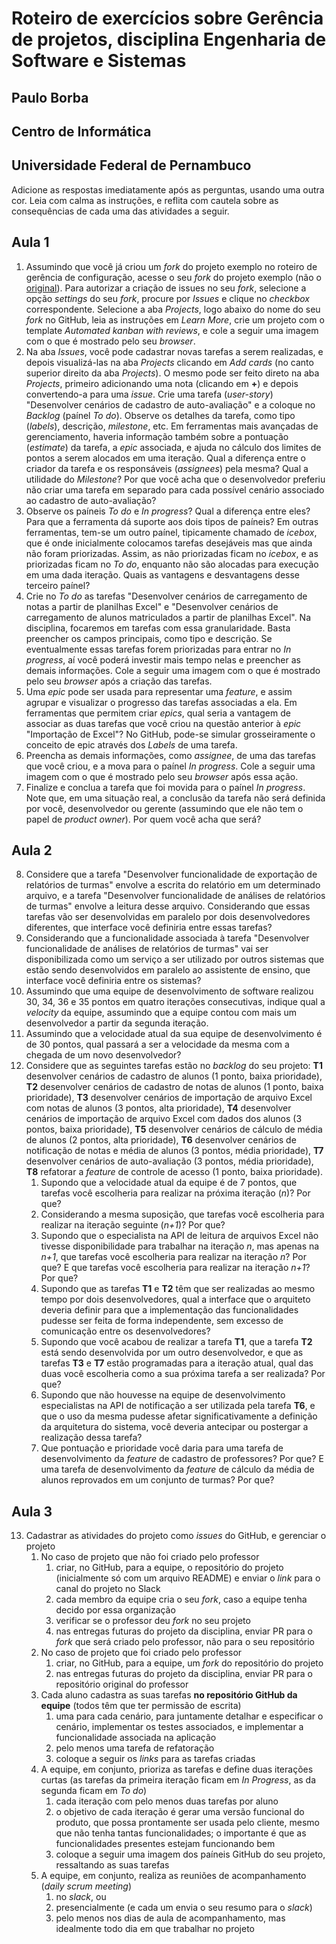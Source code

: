 # Roteiro de exercícios sobre Gerência de projetos, disciplina Engenharia de Software e Sistemas

## Paulo Borba

## Centro de Informática

## Universidade Federal de Pernambuco

Adicione as respostas imediatamente após as perguntas, usando uma outra cor. Leia com calma as instruções, e reflita com cautela sobre as consequências de cada uma das atividades a seguir.

## Aula 1

1. Assumindo que você já criou um *fork* do projeto exemplo no roteiro de gerência de configuração, acesse o seu *fork* do projeto exemplo (não o [original](https://github.com/pauloborba/teachingassistant)). Para autorizar a criação de issues no seu *fork*, selecione a opção *settings* do seu *fork*, procure por *Issues* e clique no *checkbox* correspondente. Selecione a aba *Projects*, logo abaixo do nome do seu *fork* no GitHub, leia as instruções em *Learn More*, crie um projeto com o template *Automated kanban with reviews*, e cole a seguir uma imagem com o que é mostrado pelo seu *browser*.    
2. Na aba *Issues*, você pode cadastrar novas tarefas a serem realizadas, e depois visualizá-las na aba *Projects* clicando em *Add cards* (no canto superior direito da aba *Projects*). O mesmo pode ser feito direto na aba *Projects*, primeiro adicionando uma nota (clicando em **\+**) e depois convertendo-a para uma *issue*. Crie uma tarefa (*user-story*) "Desenvolver cenários de cadastro de auto-avaliação" e a coloque no *Backlog* (paínel *To do*). Observe os detalhes da tarefa, como tipo (*labels*), descrição, *milestone*, etc. Em ferramentas mais avançadas de gerenciamento, haveria informação também sobre a pontuação (*estimate*) da tarefa, a *epic* associada, e ajuda no cálculo dos limites de pontos a serem alocados em uma iteração. Qual a diferença entre o criador da tarefa e os responsáveis (*assignees*) pela mesma? Qual a utilidade do *Milestone*? Por que você acha que o desenvolvedor preferiu não criar uma tarefa em separado para cada possível cenário associado ao cadastro de auto-avaliação?   
3. Observe os paíneis *To do* e *In progress*? Qual a diferença entre eles? Para que a ferramenta dá suporte aos dois tipos de paíneis? Em outras ferramentas, tem-se um outro paínel, tipicamente chamado de *icebox*, que é onde inicialmente colocamos tarefas desejáveis mas que ainda não foram priorizadas. Assim, as não priorizadas ficam no *icebox*, e as priorizadas ficam no *To do*, enquanto não são alocadas para execução em uma dada iteração. Quais as vantagens e desvantagens desse terceiro paínel?  
4. Crie no *To do* as tarefas "Desenvolver cenários de carregamento de notas a partir de planilhas Excel" e "Desenvolver cenários de carregamento de alunos matriculados a partir de planilhas Excel". Na disciplina, focaremos em tarefas com essa granularidade. Basta preencher os campos principais, como tipo e descrição. Se eventualmente essas tarefas forem priorizadas para entrar no *In progress*, aí você poderá investir mais tempo nelas e preencher as demais informações. Cole a seguir uma imagem com o que é mostrado pelo seu *browser* após a criação das tarefas.  
5. Uma *epic* pode ser usada para representar uma *feature*, e assim agrupar e visualizar o progresso das tarefas associadas a ela. Em ferramentas que permitem criar *epics*, qual seria a vantagem de associar as duas tarefas que você criou na questão anterior à *epic* "Importação de Excel"? No GitHub, pode-se simular grosseiramente o conceito de epic através dos *Labels* de uma tarefa.  
6. Preencha as demais informações, como *assignee*, de uma das tarefas que você criou, e a mova para o paínel *In progress*. Cole a seguir uma imagem com o que é mostrado pelo seu *browser* após essa ação.  
7. Finalize e conclua a tarefa que foi movida para o paínel *In progress*. Note que, em uma situação real, a conclusão da tarefa não será definida por você, desenvolvedor ou gerente (assumindo que ele não tem o papel de *product owner*). Por quem você acha que será?

## Aula 2

8. Considere que a tarefa "Desenvolver funcionalidade de exportação de  relatórios de turmas" envolve a escrita do relatório em um determinado arquivo, e a tarefa "Desenvolver funcionalidade de análises de relatórios de turmas" envolve a leitura desse arquivo. Considerando que essas tarefas vão ser desenvolvidas em paralelo por dois desenvolvedores diferentes, que interface você definiria entre essas tarefas?  
9. Considerando que a funcionalidade associada à tarefa "Desenvolver funcionalidade de análises de relatórios de turmas" vai ser disponibilizada como um serviço a ser utilizado por outros sistemas que estão sendo desenvolvidos em paralelo ao assistente de ensino, que interface você definiria entre os sistemas?   
10. Assumindo que uma equipe de desenvolvimento de software realizou 30, 34, 36 e 35 pontos em quatro iterações consecutivas, indique qual a *velocity* da equipe, assumindo que a equipe contou com mais um desenvolvedor a partir da segunda iteração.  
11. Assumindo que a velocidade atual da sua equipe de desenvolvimento é de 30 pontos, qual passará a ser a velocidade da mesma com a chegada de um novo desenvolvedor?  
12. Considere que as seguintes tarefas estão no *backlog* do seu projeto: **T1** desenvolver cenários de cadastro de alunos (1 ponto, baixa prioridade), **T2** desenvolver cenários de cadastro de notas de alunos (1 ponto, baixa prioridade), **T3** desenvolver cenários de importação de arquivo Excel com notas de alunos (3 pontos, alta prioridade), **T4** desenvolver cenários de importação de arquivo Excel com dados dos alunos (3 pontos, baixa prioridade), **T5** desenvolver cenários de cálculo de média de alunos (2 pontos, alta prioridade), **T6** desenvolver cenários de notificação de notas e média de alunos (3 pontos, média prioridade), **T7** desenvolver cenários de auto-avaliação (3 pontos, média prioridade), **T8** refatorar a *feature* de controle de acesso (1 ponto, baixa prioridade).   
    1. Supondo que a velocidade atual da equipe é de 7 pontos, que tarefas você escolheria para realizar na próxima iteração (*n*)? Por que?  
    2. Considerando a mesma suposição, que tarefas você escolheria para realizar na iteração seguinte (*n+1*)? Por que?  
    3. Supondo que o especialista na API de leitura de arquivos Excel não tivesse disponibilidade para trabalhar na iteração *n*, mas apenas na *n+1*, que tarefas você escolheria para realizar na iteração *n*? Por que? E que tarefas você escolheria para realizar na iteração *n+1*? Por que?  
    4. Supondo que as tarefas **T1** e **T2** têm que ser realizadas ao mesmo tempo por dois desenvolvedores, qual a interface que o arquiteto deveria definir para que a implementação das funcionalidades pudesse ser feita de forma independente, sem excesso de comunicação entre os desenvolvedores?   
    5. Supondo que você acabou de realizar a tarefa **T1**, que a tarefa **T2** está sendo desenvolvida por um outro desenvolvedor, e que as tarefas **T3** e **T7** estão programadas para a iteração atual, qual das duas você escolheria como a sua próxima tarefa a ser realizada? Por que?  
    6. Supondo que não houvesse na equipe de desenvolvimento especialistas na API de notificação a ser utilizada pela tarefa **T6**, e que o uso da mesma pudesse afetar significativamente a definição da arquitetura do sistema, você deveria antecipar ou postergar a realização dessa tarefa?    
    7. Que pontuação e prioridade você daria para uma tarefa de  desenvolvimento da *feature* de cadastro de professores? Por que? E uma tarefa de desenvolvimento da *feature* de cálculo da média de alunos reprovados em um conjunto de turmas? Por que?

## Aula 3

13. Cadastrar as atividades do projeto como *issues* do GitHub, e gerenciar o projeto   
    1. No caso de projeto que não foi criado pelo professor  
       1. criar, no GitHub, para a equipe, o repositório do projeto (inicialmente só com um arquivo README) e enviar o *link* para o canal do projeto no Slack  
       2. cada membro da equipe cria o seu *fork*, caso a equipe tenha decido por essa organização  
       3. verificar se o professor deu *fork* no seu projeto    
       4. nas entregas futuras do projeto da disciplina, enviar PR para o *fork* que será criado pelo professor, não para o seu repositório   
    2. No caso de projeto que foi criado pelo professor  
       1. criar, no GitHub, para a equipe, um *fork* do repositório do projeto   
       2. nas entregas futuras do projeto da disciplina, enviar PR para o repositório original do professor   
    3. Cada aluno cadastra as suas tarefas **no repositório GitHub da equipe** (todos têm que ter permissão de escrita)  
       1. uma para cada cenário, para juntamente detalhar e especificar o cenário, implementar os testes associados, e implementar a funcionalidade associada na aplicação  
       2. pelo menos uma tarefa de refatoração  
       3. coloque a seguir os *links* para as tarefas criadas  
    4. A equipe, em conjunto, prioriza as tarefas e define duas iterações curtas (as tarefas da primeira iteração ficam em *In Progress*, as da segunda ficam em *To do*)  
       1. cada iteração com pelo menos duas tarefas por aluno  
       2. o objetivo de cada iteração é gerar uma versão funcional do produto, que possa prontamente ser usada pelo cliente, mesmo que não tenha tantas funcionalidades; o importante é que as funcionalidades presentes estejam funcionando bem  
       3. coloque a seguir uma imagem dos paíneis GitHub do seu projeto, ressaltando as suas tarefas   
    5. A equipe, em conjunto, realiza as reuniões de acompanhamento (*daily scrum meeting*)   
       1. no *slack*, ou  
       2. presencialmente (e cada um envia o seu resumo para o *slack*)  
       3. pelo menos nos dias de aula de acompanhamento, mas idealmente todo dia em que trabalhar no projeto

    